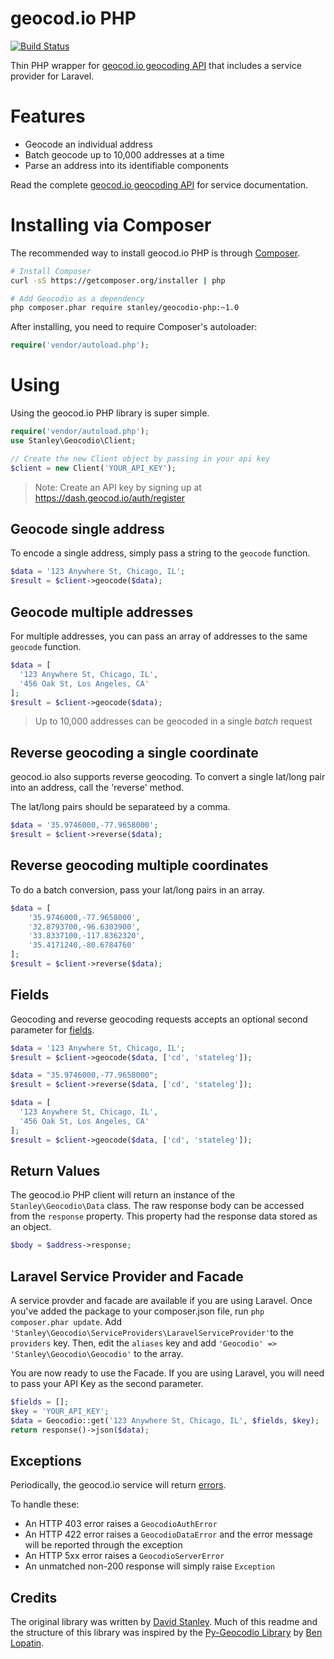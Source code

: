 geocod.io PHP
============

[![Build Status](https://travis-ci.org/Geocodio/geocodio-php.png?branch=master)](https://travis-ci.org/Geocodio/geocodio-php)

Thin PHP wrapper for [geocod.io geocoding API](http://geocod.io/docs) that includes a service provider for Laravel.

# Features

* Geocode an individual address
* Batch geocode up to 10,000 addresses at a time
* Parse an address into its identifiable components

Read the complete [geocod.io geocoding API](http://geocod.io/docs) for service documentation.

# Installing via Composer

The recommended way to install geocod.io PHP is through [Composer](http://getcomposer.org).

```bash
# Install Composer
curl -sS https://getcomposer.org/installer | php

# Add Geocodio as a dependency
php composer.phar require stanley/geocodio-php:~1.0
```

After installing, you need to require Composer's autoloader:

```php
require('vendor/autoload.php');
```

# Using

Using the geocod.io PHP library is super simple.
```php
require('vendor/autoload.php');
use Stanley\Geocodio\Client;

// Create the new Client object by passing in your api key
$client = new Client('YOUR_API_KEY');
```

> Note: Create an API key by signing up at https://dash.geocod.io/auth/register

## Geocode single address
To encode a single address, simply pass a string to the `geocode` function.
```php
$data = '123 Anywhere St, Chicago, IL';
$result = $client->geocode($data);
```

## Geocode multiple addresses
For multiple addresses, you can pass an array of addresses to the same `geocode` function.
```php
$data = [
  '123 Anywhere St, Chicago, IL',
  '456 Oak St, Los Angeles, CA'
];
$result = $client->geocode($data);
```

> Up to 10,000 addresses can be geocoded in a single *batch* request

## Reverse geocoding a single coordinate
geocod.io also supports reverse geocoding.  To convert a single lat/long pair into an address, call the 'reverse' method. 

The lat/long pairs should be separateed by a comma.

```php
$data = '35.9746000,-77.9658000';
$result = $client->reverse($data);
```


## Reverse geocoding multiple coordinates
To do a batch conversion, pass your lat/long pairs in an array.
```php
$data = [
    '35.9746000,-77.9658000',
    '32.8793700,-96.6303900',
    '33.8337100,-117.8362320',
    '35.4171240,-80.6784760'
];
$result = $client->reverse($data);
```

## Fields
Geocoding and reverse geocoding requests accepts an optional second parameter for [fields](https://geocod.io/docs/#fields).
```php
$data = '123 Anywhere St, Chicago, IL';
$result = $client->geocode($data, ['cd', 'stateleg']);
```

```php
$data = "35.9746000,-77.9658000";
$result = $client->reverse($data, ['cd', 'stateleg']);
```

```php
$data = [
  '123 Anywhere St, Chicago, IL',
  '456 Oak St, Los Angeles, CA'
];
$result = $client->geocode($data, ['cd', 'stateleg']);
```


## Return Values
The geocod.io PHP client will return an instance of the `Stanley\Geocodio\Data` class.  The raw response body can be accessed from the `response` property. This property had the response data stored as an object.

```php
$body = $address->response;
```

## Laravel Service Provider and Facade
A service provder and facade are available if you are using Laravel.  Once you've added the package to your composer.json file, run `php composer.phar update`. Add `'Stanley\Geocodio\ServiceProviders\LaravelServiceProvider'`to the `providers` key.  Then, edit the `aliases` key and add `'Geocodio' => 'Stanley\Geocodio\Geocodio'` to the array.

You are now ready to use the Facade.  If you are using Laravel, you will need to pass your API Key as the second parameter.
```php
$fields = [];
$key = 'YOUR_API_KEY';
$data = Geocodio::get('123 Anywhere St, Chicago, IL', $fields, $key);
return response()->json($data);
```

## Exceptions

Periodically, the geocod.io service will return [errors](https://geocod.io/docs/#errors).

To handle these:

* An HTTP 403 error raises a `GeocodioAuthError`
* An HTTP 422 error raises a `GeocodioDataError` and the error message will be
  reported through the exception
* An HTTP 5xx error raises a `GeocodioServerError`
* An unmatched non-200 response will simply raise `Exception`

## Credits
The original library was written by [David Stanley](https://github.com/davidstanley01). Much of this readme and the structure of this library was inspired by the [Py-Geocodio Library](https://github.com/bennylope/pygeocodio) by [Ben Lopatin](https://github.com/bennylope).

